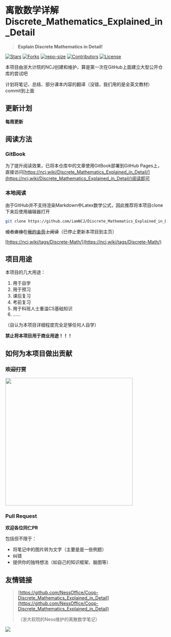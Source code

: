# 离散数学详解Discrete_Mathematics_Explained_in_Detail

>  **Explain Discrete Mathematics in Detail!**

[![Stars](https://img.shields.io/github/stars/iamNCJ/Discrete_Mathematics_Explained_in_Detail.svg?label=Stars&style=social)](https://github.com/iamNCJ/Discrete_Mathematics_Explained_in_Detail/stargazers)
[![Forks](https://img.shields.io/github/forks/iamNCJ/Discrete_Mathematics_Explained_in_Detail.svg?label=Fork&style=social)](https://github.com/iamNCJ/Discrete_Mathematics_Explained_in_Detail/network/members)
[![repo-size](https://img.shields.io/github/repo-size/iamNCJ/Discrete_Mathematics_Explained_in_Detail.svg)]()
[![Contributors](https://img.shields.io/github/contributors/iamNCJ/Discrete_Mathematics_Explained_in_Detail.svg)](https://github.com/iamNCJ/Discrete_Mathematics_Explained_in_Detail/graphs/contributors)
[![License](https://licensebuttons.net/l/by-nc-sa/4.0/88x31.png)](http://creativecommons.org/licenses/cc-by-nc-nd/3.0/)

本项目由浙大计院的NCJ创建和维护，算是第一次在GitHub上面建立大型公开仓库的尝试吧

计划将笔记、总结、部分课本内容的翻译（没错，我们用的是全英文教材）commit到上面

## 更新计划

**每周更新**

## 阅读方法

### GitBook

为了提升阅读效果，已将本仓库中的文章使用GitBook部署到GitHub Pages上，直接访问[https://ncj.wiki/Discrete_Mathematics_Explained_in_Detail/](https://ncj.wiki/Discrete_Mathematics_Explained_in_Detail/)阅读即可

### 本地阅读

由于GitHub并不支持渲染Markdown中Latex数学公式，因此推荐将本项目clone下来后使用编辑器打开

```bash
git clone https://github.com/iamNCJ/Discrete_Mathematics_Explained_in_Detail.git
```



~~或者直接在[我的主页](ncj.wiki)上阅读~~（已停止更新本项目到主页）

[https://ncj.wiki/tags/Discrete-Math/](https://ncj.wiki/tags/Discrete-Math/)

## 项目用途

本项目的几大用途：

1. 用于自学
2. 用于预习
3. 课后复习
4. 考前复习
5. 用于科班人士重温CS基础知识
6. ……

（自认为本项目详细程度完全足够任何人自学）

**禁止将本项目用于商业用途！！！**

## 如何为本项目做出贡献

### ~~欢迎打赏~~

<img src="https://gitee.com/iamncj/Picture_Bed/raw/master/Money_Tips/Wechat_QR.PNG" width="400" hegiht="400" align=center />

### Pull Request

**欢迎各位同仁PR**

包括但不限于：

- 将笔记中的图片转为文字（主要是是一些例题）
- 纠错
- 提供你的独特想法（如自己的知识框架、脑图等）

## 友情链接

> [https://github.com/NessOffice/Coop-Discrete_Mathematics_Explained_in_Detail](https://github.com/NessOffice/Coop-Discrete_Mathematics_Explained_in_Detail)
>
> （浙大软院的Ness维护的离散数学笔记）

![](img/CC-BY-NC-ND.png)

